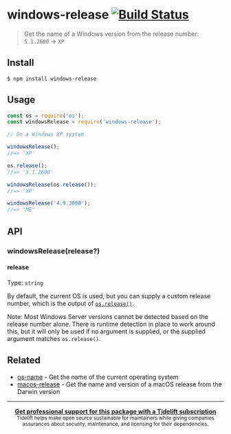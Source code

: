 # windows-release [![Build Status](https://travis-ci.org/sindresorhus/windows-release.svg?branch=master)](https://travis-ci.org/sindresorhus/windows-release)

> Get the name of a Windows version from the release number: `5.1.2600` → `XP`

## Install

```
$ npm install windows-release
```

## Usage

```js
const os = require('os');
const windowsRelease = require('windows-release');

// On a Windows XP system

windowsRelease();
//=> 'XP'

os.release();
//=> '5.1.2600'

windowsRelease(os.release());
//=> 'XP'

windowsRelease('4.9.3000');
//=> 'ME'
```

## API

### windowsRelease(release?)

#### release

Type: `string`

By default, the current OS is used, but you can supply a custom release number, which is the output of [`os.release()`](https://nodejs.org/api/os.html#os_os_release).

Note: Most Windows Server versions cannot be detected based on the release number alone. There is runtime detection in place to work around this, but it will only be used if no argument is supplied, or the supplied argument matches `os.release()`.

## Related

- [os-name](https://github.com/sindresorhus/os-name) - Get the name of the current operating system
- [macos-release](https://github.com/sindresorhus/macos-release) - Get the name and version of a macOS release from the Darwin version

---

<div align="center">
	<b>
		<a href="https://tidelift.com/subscription/pkg/npm-windows-release?utm_source=npm-windows-release&utm_medium=referral&utm_campaign=readme">Get professional support for this package with a Tidelift subscription</a>
	</b>
	<br>
	<sub>
		Tidelift helps make open source sustainable for maintainers while giving companies<br>assurances about security, maintenance, and licensing for their dependencies.
	</sub>
</div>
